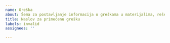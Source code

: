 ```yaml
---
name: Greška
about: Šema za postavljanje informacija o greškama u materijalima, rešenjima, itd.
title: Naslov za primećenu grešku
labels: invalid
assignees: ''

---
```




